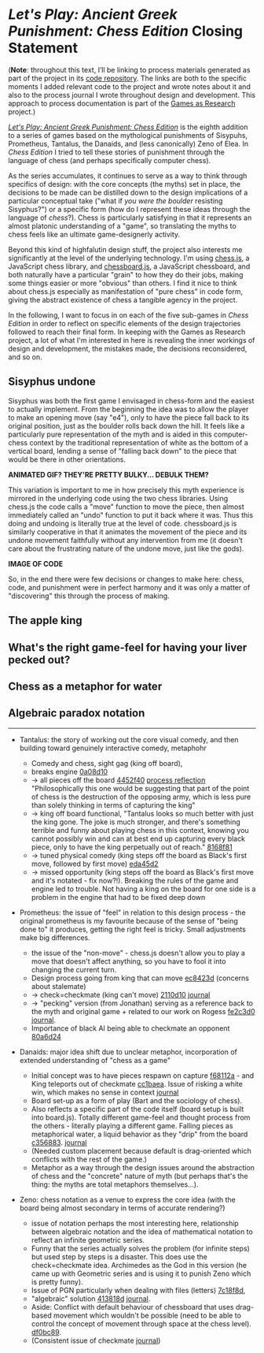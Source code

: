# _Let's Play: Ancient Greek Punishment: Chess Edition_ Closing Statement

(__Note__: throughout this text, I’ll be linking to process materials generated as part of the project in its [code repository](https://github.com/pippinbarr/lets-play-ancient-greek-punishment-chess-edition/blob/master/process/README.md). The links are both to the specific moments I added relevant code to the project and wrote notes about it and also to the process journal I wrote throughout design and development. This approach to process documentation is part of the [Games as Research](https://gamesasresearch.com/) project.)

[_Let's Play: Ancient Greek Punishment: Chess Edition_](https://pippinbarr.github.io/lets-play-ancient-greek-punishment-chess-edition/) is the eighth addition to a series of games based on the mythological punishments of Sisypuhs, Prometheus, Tantalus, the Danaids, and (less canonically) Zeno of Elea. In _Chess Edition_ I tried to tell these stories of punishment through the language of chess (and perhaps specifically computer chess).

As the series accumulates, it continues to serve as a way to think through specifics of design: with the core concepts (the myths) set in place, the decisions to be made can be distilled down to the design implications of a particular conceptual take ("what if _you were the boulder_ resisting Sisyphus?") or a specific form (how do I represent these ideas through the language of _chess_?). Chess is particularly satisfying in that it represents an almost platonic understanding of a "game", so translating the myths to chess feels like an ultimate game-designerly activity.

Beyond this kind of highfalutin design stuff, the project also interests me significantly at the level of the underlying technology. I'm using [chess.js](https://github.com/jhlywa/chess.js), a JavaScript chess library, and [chessboard.js](https://chessboardjs.com/), a JavaScript chessboard, and both naturally have a particular "grain" to how they do their jobs, making some things easier or more "obvious" than others. I find it nice to think about chess.js especially as manifestation of "pure chess" in code form, giving the abstract existence of chess a tangible agency in the project.

In the following, I want to focus in on each of the five sub-games in _Chess Edition_ in order to reflect on specific elements of the design trajectories followed to reach their final form. In keeping with the Games as Research project, a lot of what I'm interested in here is revealing the inner workings of design and development, the mistakes made, the decisions reconsidered, and so on.

## Sisyphus undone

Sisyphus was both the first game I envisaged in chess-form and the easiest to actually implement. From the beginning the idea was to allow the player to make an opening move (say "e4"), only to have the piece fall back to its original position, just as the boulder rolls back down the hill. It feels like a particularly pure representation of the myth and is aided in this computer-chess context by the traditional representation of white as the bottom of a vertical board, lending a sense of "falling back down" to the piece that would be there in other orientations.

__ANIMATED GIF? THEY'RE PRETTY BULKY... DEBULK THEM?__

This variation is important to me in how precisely this myth experience is mirrored in the underlying code using the two chess libraries. Using chess.js the code calls a "move" function to move the piece, then almost immediately called an "undo" function to put it back where it was. Thus this doing and undoing is literally true at the level of code. chessboard.js is similarly cooperative in that it animates the movement of the piece and its undone movement faithfully without any intervention from me (it doesn't care about the frustrating nature of the undone move, just like the gods).

__IMAGE OF CODE__

So, in the end there were few decisions or changes to make here: chess, code, and punishment were in perfect harmony and it was only a matter of "discovering" this through the process of making.

## The apple king



## What's the right game-feel for having your liver pecked out?

## Chess as a metaphor for water

## Algebraic paradox notation

---


- Tantalus: the story of working out the core visual comedy, and then building toward genuinely interactive comedy, metaphohr
  - Comedy and chess, sight gag (king off board),
  - breaks engine [0a08d10](https://github.com/pippinbarr/lets-play-ancient-greek-punishment-chess-edition/commit/0a08d10ec76cd546afcdca85a014dd221adf6631)
  - -> all pieces off the board [4452f40](https://github.com/pippinbarr/lets-play-ancient-greek-punishment-chess-edition/commit/4452f40d6b94f3bdc7c0edfdb3e4d561dc0a7527) [process reflection](https://github.com/pippinbarr/lets-play-ancient-greek-punishment-chess-edition/blob/master/process/process-journal.md#tantalus) "Philosophically this one would be suggesting that part of the point of chess is the destruction of the opposing army, which is less pure than solely thinking in terms of capturing the king"
  - -> king off board functional, "Tantalus looks so much better with just the king gone. The joke is much stronger, and there's something terrible and funny about playing chess in this context, knowing  you cannot possibly win and can at best end up capturing every black piece, only to have the king perpetually out of reach." [8168f81](https://github.com/pippinbarr/lets-play-ancient-greek-punishment-chess-edition/commit/8168f81dbc5966b5b86843a46c6c6c90052e9fdd)
  - -> tuned physical comedy (king steps off the board as Black's first move, followed by first move) [eda45d2](https://github.com/pippinbarr/lets-play-ancient-greek-punishment-chess-edition/commit/eda45d2eed90bfbef7d20695f4a860a91b8b4014)
  - -> missed opportunity (king steps off the board as Black's first move and it's notated - fix now?!). Breaking the rules of the game and engine led to trouble. Not having a king on the board for one side is a problem in the engine that had to be fixed deep down

- Prometheus: the issue of "feel" in relation to this design process - the original prometheus is my favourite because of the sense of "being done to" it produces, getting the right feel is tricky. Small adjustments make big differences.
  - the issue of the "non-move" - chess.js doesn't allow you to play a move that doesn't affect anything, so you have to fool it into changing the current turn.
  - Design process going from king that can move [ec8423d](https://github.com/pippinbarr/lets-play-ancient-greek-punishment-chess-edition/commit/ec8423da8b8bbd0521dba2c1e412822c7e48f6f5) (concerns about stalemate)
  - -> check=checkmate (king can't move) [2110d10](https://github.com/pippinbarr/lets-play-ancient-greek-punishment-chess-edition/commit/2110d10d54966eb9cbd5a4f77f988f3ee4c44064) [journal](https://github.com/pippinbarr/lets-play-ancient-greek-punishment-chess-edition/blob/master/process/process-journal.md#prometheus-bound)
  - -> "pecking" version (from Jonathan) serving as a reference back to the myth and original game + related to our work on Rogess [fe2c3d0](https://github.com/pippinbarr/lets-play-ancient-greek-punishment-chess-edition/commit/fe2c3d07ee057d789982ab99eccf03c6e17edffc) [journal](https://github.com/pippinbarr/lets-play-ancient-greek-punishment-chess-edition/blob/master/process/process-journal.md#feeling-peckish).
  - Importance of black AI being able to checkmate an opponent [80a6d24](https://github.com/pippinbarr/lets-play-ancient-greek-punishment-chess-edition/commit/80a6d24c8e2451989fff9b0704f23e822eb0ccc2)

- Danaids: major idea shift due to unclear metaphor, incorporation of extended understanding of "chess as a game"
  - Initial concept was to have pieces respawn on capture [f68112a](https://github.com/pippinbarr/lets-play-ancient-greek-punishment-chess-edition/commit/f68112a96ac832d648e08504ad4cdedadaced554) - and King teleports out of checkmate [cc1baea](https://github.com/pippinbarr/lets-play-ancient-greek-punishment-chess-edition/commit/cc1baea23279a62c229be3831f723fea744c2623). Issue of risking a white win, which makes no sense in context [journal](https://github.com/pippinbarr/lets-play-ancient-greek-punishment-chess-edition/blob/master/process/process-journal.md#basic-feature-complete-further-design-thoughts-monday-8-april-2019-1211pm)
  - Board set-up as a form of play (Bart and the sociology of chess).
  - Also reflects a specific part of the code itself (board setup is built into board.js). Totally different game-feel and thought process from the others - literally playing a different game. Falling pieces as metaphorical water, a liquid behavior as they "drip" from the board [c356883](https://github.com/pippinbarr/lets-play-ancient-greek-punishment-chess-edition/commit/c35688324f98b3b8d693e84a47b88113ef58795b). [journal](https://github.com/pippinbarr/lets-play-ancient-greek-punishment-chess-edition/blob/master/process/process-journal.md#danaids-overhaul)
  - (Needed custom placement because default is drag-oriented which conflicts with the rest of the game.)
  - Metaphor as a way through the design issues around the abstraction of chess and the "concrete" nature of myth (but perhaps that's the thing: the myths are total metaphors themselves...).

- Zeno: chess notation as a venue to express the core idea (with the board being almost secondary in terms of accurate rendering?)
  - issue of notation perhaps the most interesting here, relationship between algebraic notation and the idea of mathematical notation to reflect an infinite geometric series.
  - Funny that the series actually solves the problem (for infinite steps) but used step by steps is a disaster. This does use the check=checkmate idea. Archimedes as the God in this version (he came up with Geometric series and is using it to punish Zeno which is pretty funny).
  - Issue of PGN particularly when dealing with files (letters) [7c18f8d](https://github.com/pippinbarr/lets-play-ancient-greek-punishment-chess-edition/commit/7c18f8db0161d18b086751a915a3d7dd2eeb04c9),
  - "algebraic" solution [413818d](https://github.com/pippinbarr/lets-play-ancient-greek-punishment-chess-edition/commit/413818dc204bd663f21fa49e5997e806ce8bf9f0) [journal](https://github.com/pippinbarr/lets-play-ancient-greek-punishment-chess-edition/blob/master/process/process-journal.md#the-pgn-of-zeno).
  -  Aside: Conflict with default behaviour of chessboard that uses drag-based movement which wouldn't be possible (need to be able to control the concept of movement through space at the chess level). [df0bc89](https://github.com/pippinbarr/lets-play-ancient-greek-punishment-chess-edition/commit/df0bc89c8bfba4027d7ee5e44a4b374282ba89fc).
  - (Consistent issue of checkmate [journal](https://github.com/pippinbarr/lets-play-ancient-greek-punishment-chess-edition/blob/master/process/process-journal.md#the-checkmating-of-zeno))
